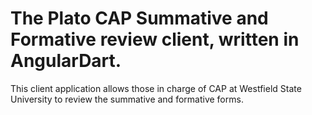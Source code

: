 # The Plato CAP Summative and Formative review client, written in AngularDart.

This client application allows those in charge of CAP at Westfield State
University to review the summative and formative forms.
